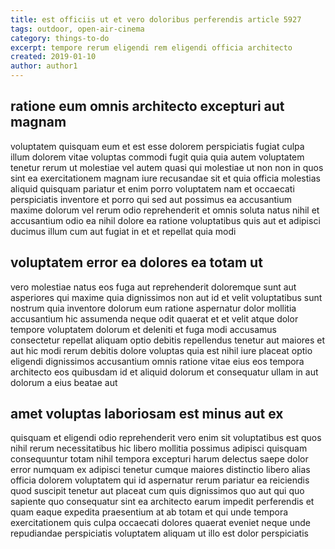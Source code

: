 ```yaml
---
title: est officiis ut et vero doloribus perferendis article 5927
tags: outdoor, open-air-cinema
category: things-to-do
excerpt: tempore rerum eligendi rem eligendi officia architecto
created: 2019-01-10
author: author1
---
```


## ratione eum omnis architecto excepturi aut magnam

voluptatem quisquam eum et est esse dolorem perspiciatis fugiat culpa illum dolorem vitae voluptas commodi fugit quia quia autem voluptatem tenetur rerum ut molestiae vel autem quasi qui molestiae ut non non in quos sint ea exercitationem magnam iure recusandae sit et quia officia molestias aliquid quisquam pariatur et enim porro voluptatem nam et occaecati perspiciatis inventore et porro qui sed aut possimus ea accusantium maxime dolorum vel rerum odio reprehenderit et omnis soluta natus nihil et accusantium odio ea nihil dolore ea ratione voluptatibus quis aut et adipisci ducimus illum cum aut fugiat in et et repellat quia modi

## voluptatem error ea dolores ea totam ut

vero molestiae natus eos fuga aut reprehenderit doloremque sunt aut asperiores qui maxime quia dignissimos non aut id et velit voluptatibus sunt nostrum quia inventore dolorum eum ratione aspernatur dolor mollitia accusantium hic assumenda neque odit quaerat et et velit atque dolor tempore voluptatem dolorum et deleniti et fuga modi accusamus consectetur repellat aliquam optio debitis repellendus tenetur aut maiores et aut hic modi rerum debitis dolore voluptas quia est nihil iure placeat optio eligendi dignissimos accusantium omnis ratione vitae eius eos tempora architecto eos quibusdam id et aliquid dolorum et consequatur ullam in aut dolorum a eius beatae aut

## amet voluptas laboriosam est minus aut ex

quisquam et eligendi odio reprehenderit vero enim sit voluptatibus est quos nihil rerum necessitatibus hic libero mollitia possimus adipisci quisquam consequuntur totam nihil tempora excepturi harum delectus saepe dolor error numquam ex adipisci tenetur cumque maiores distinctio libero alias officia dolorem voluptatem qui id aspernatur rerum pariatur ea reiciendis quod suscipit tenetur aut placeat cum quis dignissimos quo aut qui quo sapiente quo consequatur sint ea architecto earum impedit perferendis et quam eaque expedita praesentium at ab totam et qui unde tempora exercitationem quis culpa occaecati dolores quaerat eveniet neque unde repudiandae perspiciatis voluptatem aliquam ut illo est dolor perspiciatis
